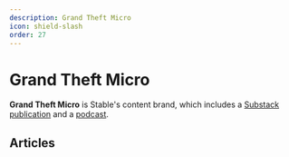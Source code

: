 ```yaml
---
description: Grand Theft Micro
icon: shield-slash
order: 27
---
```


# Grand Theft Micro

**Grand Theft Micro** is Stable's content brand, which includes a [Substack publication](https://stablemobility.substack.com/) and a [podcast](https://www.stablemobility.io/learn-more). 

## Articles

<div id="substack-feed-embed"></div>

<script>
  window.SubstackFeedWidget = {
    substackUrl: "stablemobility.substack.com",
    posts: 12,
    colors: {
      primary: "#FFFFFF",
      secondary: "#808080",
      background: "#1E1E1E",
    }
  };
</script>
<script src="https://substackapi.com/embeds/feed.js" async></script>
